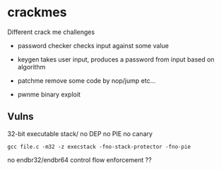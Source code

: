 # crackmes

Different crack me challenges

* password checker
    checks input against some value

* keygen
    takes user input, produces a password from input based on algorithm

* patchme
    remove some code by nop/jump etc...

* pwnme
    binary exploit

## Vulns

32-bit
executable stack/ no DEP
no PIE
no canary

```
gcc file.c -m32 -z execstack -fno-stack-protector -fno-pie 
```

no endbr32/endbr64 control flow enforcement ??

